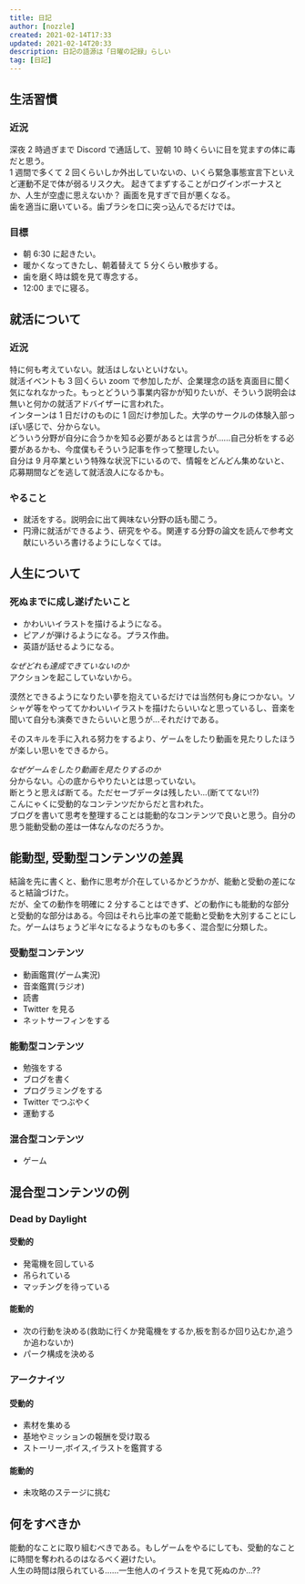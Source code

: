 ```yaml
---
title: 日記
author: [nozzle]
created: 2021-02-14T17:33
updated: 2021-02-14T20:33
description: 日記の語源は「日曜の記録」らしい
tag: [日記]
---
```


## 生活習慣

### 近況

深夜 2 時過ぎまで Discord で通話して、翌朝 10 時くらいに目を覚ますの体に毒だと思う。  
1 週間で多くて 2 回くらいしか外出していないの、いくら緊急事態宣言下といえど運動不足で体が弱るリスク大。
起きてまずすることがログインボーナスとか、人生が空虚に思えないか？
画面を見すぎで目が悪くなる。  
歯を適当に磨いている。歯ブラシを口に突っ込んでるだけでは。

### 目標

- 朝 6:30 に起きたい。
- 暖かくなってきたし、朝着替えて 5 分くらい散歩する。
- 歯を磨く時は鏡を見て専念する。
- 12:00 までに寝る。

## 就活について

### 近況

特に何も考えていない。就活はしないといけない。  
就活イベントも 3 回くらい zoom で参加したが、企業理念の話を真面目に聞く気になれなかった。もっとどういう事業内容かが知りたいが、そういう説明会は無いと何かの就活アドバイザーに言われた。  
インターンは 1 日だけのものに 1 回だけ参加した。大学のサークルの体験入部っぽい感じで、分からない。  
どういう分野が自分に合うかを知る必要があるとは言うが......自己分析をする必要があるかも、今度僕もそういう記事を作って整理したい。  
自分は 9 月卒業という特殊な状況下にいるので、情報をどんどん集めないと、応募期間などを逃して就活浪人になるかも。

### やること

- 就活をする。説明会に出て興味ない分野の話も聞こう。
- 円滑に就活ができるよう、研究をやる。関連する分野の論文を読んで参考文献にいろいろ書けるようにしなくては。

## 人生について

### 死ぬまでに成し遂げたいこと

- かわいいイラストを描けるようになる。
- ピアノが弾けるようになる。プラス作曲。
- 英語が話せるようになる。

_なぜどれも達成できていないのか_  
アクションを起こしていないから。

漠然とできるようになりたい夢を抱えているだけでは当然何も身につかない。ソシャゲ等をやっててかわいいイラストを描けたらいいなと思っているし、音楽を聞いて自分も演奏できたらいいと思うが...それだけである。

そのスキルを手に入れる努力をするより、ゲームをしたり動画を見たりしたほうが楽しい思いをできるから。

_なぜゲームをしたり動画を見たりするのか_  
分からない。心の底からやりたいとは思っていない。  
断とうと思えば断てる。ただセーブデータは残したい...(断ててない!?)  
こんにゃくに受動的なコンテンツだからだと言われた。  
ブログを書いて思考を整理することは能動的なコンテンツで良いと思う。自分の思う能動受動の差は一体なんなのだろうか。

## 能動型, 受動型コンテンツの差異

結論を先に書くと、動作に思考が介在しているかどうかが、能動と受動の差になると結論づけた。  
だが、全ての動作を明確に 2 分することはできず、どの動作にも能動的な部分と受動的な部分はある。今回はそれら比率の差で能動と受動を大別することにした。ゲームはちょうど半々になるようなものも多く、混合型に分類した。

### 受動型コンテンツ

- 動画鑑賞(ゲーム実況)
- 音楽鑑賞(ラジオ)
- 読書
- Twitter を見る
- ネットサーフィンをする

### 能動型コンテンツ

- 勉強をする
- ブログを書く
- プログラミングをする
- Twitter でつぶやく
- 運動する

### 混合型コンテンツ

- ゲーム

## 混合型コンテンツの例

### Dead by Daylight

#### 受動的

- 発電機を回している
- 吊られている
- マッチングを待っている

#### 能動的

- 次の行動を決める(救助に行くか発電機をするか,板を割るか回り込むか,追うか追わないか)
- パーク構成を決める

### アークナイツ

#### 受動的

- 素材を集める
- 基地やミッションの報酬を受け取る
- ストーリー,ボイス,イラストを鑑賞する

#### 能動的

- 未攻略のステージに挑む

## 何をすべきか

能動的なことに取り組むべきである。もしゲームをやるにしても、受動的なことに時間を奪われるのはなるべく避けたい。  
人生の時間は限られている......一生他人のイラストを見て死ぬのか...??
